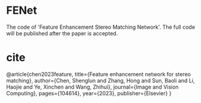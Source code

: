 # FENet
The code of 'Feature Enhancement Stereo Matching Network'. The full code will be published after the paper is accepted.

# cite
@article{chen2023feature,
  title={Feature enhancement network for stereo matching},
  author={Chen, Shenglun and Zhang, Hong and Sun, Baoli and Li, Haojie and Ye, Xinchen and Wang, Zhihui},
  journal={Image and Vision Computing},
  pages={104614},
  year={2023},
  publisher={Elsevier}
}
